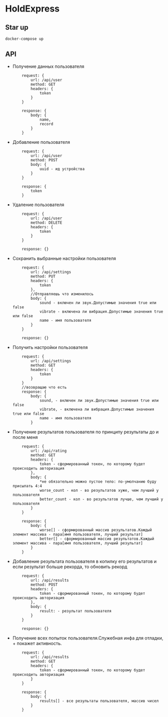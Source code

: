 ﻿# HoldExpress

## Star up

`docker-compose up`

## API
* Получение данных пользователя
    ```
        request: {
            url: /api/user
            method: GET
            headers: {
                token
            }
        }

        response: {
            body: {
                name,
                record
            }
        }
    ```

* Добавление пользователя
    ```
        request: {
            url: /api/user
            method: POST
            body: {
                uuid - ид устройства
            }
        }

        response: {
            token
        }
    ```

* Удаление пользователя
    ```
        request: {
            url: /api/user
            method: DELETE
            headers: {
                token
            }
        }

        response: {}
    ```

* Сохранить выбранные настройки пользователя
    ```
        request: {
            url: /api/settings
            method: PUT
            headers: {
                token
            },
            //Отправляешь что изменилось
            body: {
                sound - включен ли звук.Допустимые значения true или false
                vibrate - включена ли вибрация.Допустимые значения true или false
                name - имя пользователя
            }
        }

        response: {}
    ```

* Получить настройки пользователя
    ```
        request: {
            url: /api/settings
            method: GET
            headers: {
                token
            }
        }
        //возвращаю что есть
        response: {
            body: {
                sound, - включен ли звук.Допустимые значения true или false
                vibrate, - включена ли вибрация.Допустимые значения true или false
                name - имя пользователя
            }
    ```

* Получение результатов пользователя по принципу результаты до и после меня
    ``` 
        request: {
            url: /api/rating
            method: GET
            headers: {
                token - сформированный токен, по которому будет происходить авторизация
            },
            body: {
                *не обязательно можно пустое тело: по-умолчанию буду присылать 4:4
                worse_count - кол - во результатов хуже, чем лучший у пользователя
                better_count - кол - во результатов лучше, чем лучший у пользователя
            }
        }

        response: {
            body: {
                worse[] - сформированный массив результатов.Каждый элемент массива - пара[имя пользователя, лучший результат]
                better[] - сформированный массив результатов.Каждый элемент массива - пара[имя пользователя, лучший результат]
            }
        }
    ```

* Добавление результата пользователя в копилку его результатов и если результат больше рекорда, то обновить рекорд
    ```
        request: {
            url: /api/results
            method: POST
            headers: {
                token - сформированный токен, по которому будет происходить авторизация
            },
            body: {
                result: - результат пользователя
            }
        }

        response: {}
    ```

* Получение всех попыток пользователя.Служебная инфа для отладки, + покажет активность.
    ```
        request: {
            url: /api/results
            method: GET
            headers: {
                token - сформированный токен, по которому будет происходить авторизация
            }
        }

        response: {
            body: {
                results[] - все результаты пользователя, массив чисел
            }
        }
    ```

